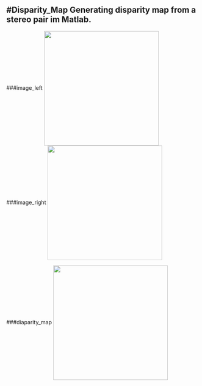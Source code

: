 #Disparity_Map
Generating disparity map from a stereo pair im Matlab.
---
###image_left
<img src="https://raw.githubusercontent.com/postpascal/Disparity_map_Matlab/master/scene_l.bmp" width = "300" height = "300" align=center />
###image_right
<img src="https://raw.githubusercontent.com/postpascal/Disparity_map_Matlab/master/scene_r.bmp" width = "300" height = "300" align=center />

###diaparity_map
<img src="https://raw.githubusercontent.com/postpascal/Disparity_map_Matlab/master/M2/M2_with_gradient_with_gaussian.png" width = "300" height = "300" align=center />
